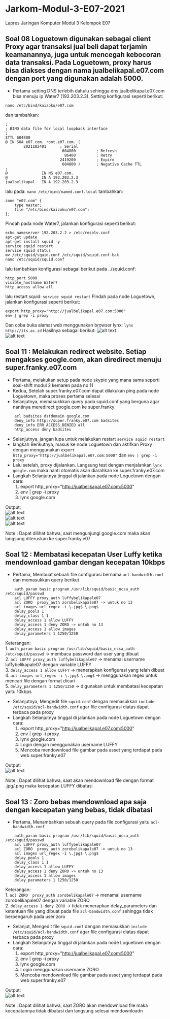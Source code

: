 # Jarkom-Modul-3-E07-2021
Lapres Jaringan Komputer Modul 3 Kelompok E07

## Soal 08 Loguetown digunakan sebagai client Proxy agar transaksi jual beli dapat terjamin keamanannya, juga untuk mencegah kebocoran data transaksi. Pada Loguetown, proxy harus bisa diakses dengan nama jualbelikapal.e07.com dengan port yang digunakan adalah 5000. 

- Pertama setting DNS terlebih dahulu sehingga dns jualbelikapal.e07.com bisa menuju ip Water7 (192.203.2.3). Setting konfigurasi seperti berikut:
```
nano /etc/bind/kaizoku/e07.com
```
dan tambahkan:
```
;
; BIND data file for local loopback interface
;
$TTL 604800
@ IN SOA e07.com. root.e07.com. (
        2021102401      ; Serial
                         604800         ; Refresh
                          86400         ; Retry
                        2419200         ; Expire
                         604800 )       ; Negative Cache TTL
;
@               IN NS e07.com.
@               IN A 192.203.2.3
jualbelikapal   IN A 192.203.2.3
```
lalu pada: ``` nano /etc/bind/named.conf.local ```
tambahkan:
```
zone "e07.com" {
    type master;
    file "/etc/bind/kaizoku/e07.com";
};
```
Pindah pada node Water7, jalankan konfigurasi seperti berikut:
```
echo nameserver 192.203.2.2 > /etc/resolv.conf
apt-get update
apt-get install squid -y
service squid restart
service squid status
mv /etc/squid/squid.conf /etc/squid/squid.conf.bak
nano /etc/squid/squid.conf
```
lalu tambahkan konfigurasi sebagai berikut pada ../squid.conf:
```
http_port 5000
visible_hostname Water7
http_access allow all
```
lalu restart squid: ``` service squid restart ```
Pindah pada node Loguetown, jalankan konfigurasi seperti berikut:
```
export http_proxy="http://jualbelikapal.e07.com:5000"
env | grep -i proxy
```
Dan coba buka alamat web menggunakan browser lynx: ``` lynx http://its.ac.id ```
Hasilnya sebagai berikut:
![alt text](https://github.com/migellamp/Jarkom-Modul-3-E07-2021/blob/main/images/08a-Fix.png) <br />
![alt text](https://github.com/migellamp/Jarkom-Modul-3-E07-2021/blob/main/images/08b-Fix.png) <br />

## Soal 11 : Melakukan redirect website. Setiap mengakses google.com, akan diredirect menuju super.franky.e07.com

- Pertama, melakukan setup pada node skypie yang mana sama seperti soal-shift modul 2 kemaren pada no 11
- Kedua, Setelah super.franky.e07.com dapat dilakukan ping pada node Loguetown, maka proses pertama selesai
- Selanjutnya, memasukkkan query pada squid.conf yang berguna agar nantinya meredirect google.com ke super.franky
```
	acl badsites dstdomain google.com
	deny_info http://super.franky.e07.com badsites
	deny_info ERR_ACCESS_DENIED all
	http_access deny badsites
```
- Selanjutnya, jangan lupa untuk melakukan restart ```service squid restart```
- langkah Berikutnya, masuk ke node Loguetown dan aktifkan Proxy dengan menggunakan ```export http_proxy="http://jualbelikapal.e07.com:5000"``` dan ```env | grep -i proxy```
- Lalu setelah, proxy dijalankan. Langsung test dengan menjalankan ```lynx google.com``` maka nanti otomatis akan diarahkan ke super.franky.e07.com
- Langkah Selanjutnya tinggal di jalankan pada node Loguetown  dengan cara:
  1. export http_proxy="http://jualbelikapal.e07.com:5000"
  2. env | grep -i proxy
  3. lynx google.com

Output: <br/>
![alt text](https://github.com/migellamp/Jarkom-Modul-3-E07-2021/blob/main/images/11a.jpg) <br />
![alt text](https://github.com/migellamp/Jarkom-Modul-3-E07-2021/blob/main/images/11b.jpg) <br />
![alt text](https://github.com/migellamp/Jarkom-Modul-3-E07-2021/blob/main/images/11c.jpg) <br />

Note : Dapat dilihat bahwa, saat mengunjungi google.com maka akan langsung diteruskan ke super.franky.e07

## Soal 12 : Membatasi kecepatan User Luffy ketika mendownload gambar dengan kecepatan 10kbps

- Pertama, Membuat sebuah file configurasi bernama ```acl-bandwidth.conf``` dan memasukkan query berikut
```
	auth_param basic program /usr/lib/squid/basic_ncsa_auth /etc/squid/passwd
	acl LUFFY proxy_auth luffybelikapale07
	acl ZORO  proxy_auth zorobelikapale07 -> untuk no 13
	acl images url_regex -i \.jpg$ \.png$
	delay_pools 1
	delay_class 1 1
	delay_access 1 allow LUFFY
	delay_access 1 deny ZORO -> untuk no 13
	delay_access 1 allow images
	delay_parameters 1 1250/1250
```
Keterangan: <br/>
	1. ```auth_param basic program /usr/lib/squid/basic_ncsa_auth /etc/squid/passwd``` -> membaca password dari user yang dibuat <br/>
	2. ```acl LUFFY proxy_auth luffybelikapale07``` -> menamai username luffybelikapale07 dengan variable LUFFY <br/>
	3. ```delay_access 1 allow LUFFY``` -> menerapkan konfigurasi yang telah dibuat <br/>
	4. ```acl images url_regex -i \.jpg$ \.png$``` -> menggunakan regex untuk mencari file dengan format dicari <br/>
	5. ```delay_parameters 1 1250/1250``` -> digunakan untuk membatasi kecepatan yaitu 10kbps <br/>

- Selanjutnya, Mengedit file ```squid.conf``` dengan memasukkan ```include /etc/squid/acl-bandwidth.conf``` agar file configurasi diatas dapat terbaca pada proxy
- Langkah Selanjutnya tinggal di jalankan pada node Loguetown  dengan cara:
  1. export http_proxy="http://jualbelikapal.e07.com:5000"
  2. env | grep -i proxy
  3. lynx google.com
  4. Login dengan menggunakan username LUFFY
  5. Mencoba mendownload file gambar pada asset yang terdapat pada web super.franky.e07

Output: <br/>
![alt text](https://github.com/migellamp/Jarkom-Modul-3-E07-2021/blob/main/images/12.jpg) <br />

Note : Dapat dilihat bahwa, saat akan mendownload file dengan format .jpg/.png maka kecepatan LUFFY dibatasi

## Soal 13 : Zoro bebas mendownload apa saja dengan kecepatan yang bebas, tidak dibatasi

- Pertama, Menambahkan sebuah query pada file configurasi yaitu  ```acl-bandwidth.conf```
```
	auth_param basic program /usr/lib/squid/basic_ncsa_auth /etc/squid/passwd
	acl LUFFY proxy_auth luffybelikapale07
	acl ZORO  proxy_auth zorobelikapale07 -> untuk no 13
	acl images url_regex -i \.jpg$ \.png$
	delay_pools 1
	delay_class 1 1
	delay_access 1 allow LUFFY
	delay_access 1 deny ZORO -> untuk no 13
	delay_access 1 allow images
	delay_parameters 1 1250/1250
```
Keterangan:  <br/>
	1. ```acl ZORO  proxy_auth zorobelikapale07``` -> menamai username zorobelikapale07 dengan variable ZORO  <br/>
	2. ```delay_access 1 deny ZORO``` -> tidak menerapkan delay_parameters dan ketentuan file yang dibuat pada file ```acl-bandwidth.conf``` sehingga tidak berpengaruh pada 	user zoro  <br/>

- Selanjut, Mengedit file ```squid.conf``` dengan memasukkan ```include /etc/squid/acl-bandwidth.conf``` agar file configurasi diatas dapat terbaca pada proxy
- Langkah Selanjutnya tinggal di jalankan pada node Loguetown  dengan cara:
  	1. export http_proxy="http://jualbelikapal.e07.com:5000"
 	2. env | grep -i proxy
  	3. lynx google.com
 	4. Login menggunakan username ZORO
  	5. Mencoba mendownload file gambar pada asset yang terdapat pada web super.franky.e07

Output: <br/>
![alt text](https://github.com/migellamp/Jarkom-Modul-3-E07-2021/blob/main/images/13.jpg) <br />

Note : Dapat dilihat bahwa, saat ZORO akan mendownload file maka kecepatannya tidak dibatasi dan langsung selesai mendownloadn
